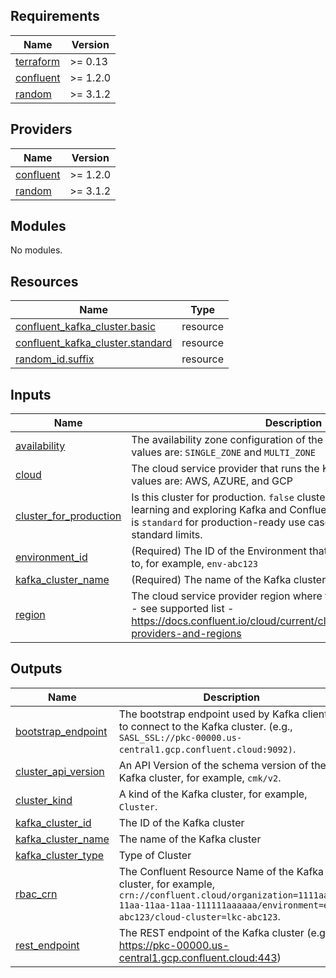 <!-- BEGIN_TF_DOCS -->
## Requirements

| Name | Version |
|------|---------|
| <a name="requirement_terraform"></a> [terraform](#requirement\_terraform) | >= 0.13 |
| <a name="requirement_confluent"></a> [confluent](#requirement\_confluent) | >= 1.2.0 |
| <a name="requirement_random"></a> [random](#requirement\_random) | >= 3.1.2 |

## Providers

| Name | Version |
|------|---------|
| <a name="provider_confluent"></a> [confluent](#provider\_confluent) | >= 1.2.0 |
| <a name="provider_random"></a> [random](#provider\_random) | >= 3.1.2 |

## Modules

No modules.

## Resources

| Name | Type |
|------|------|
| [confluent_kafka_cluster.basic](https://registry.terraform.io/providers/confluentinc/confluent/latest/docs/resources/kafka_cluster) | resource |
| [confluent_kafka_cluster.standard](https://registry.terraform.io/providers/confluentinc/confluent/latest/docs/resources/kafka_cluster) | resource |
| [random_id.suffix](https://registry.terraform.io/providers/hashicorp/random/latest/docs/resources/id) | resource |

## Inputs

| Name | Description | Type | Default | Required |
|------|-------------|------|---------|:--------:|
| <a name="input_availability"></a> [availability](#input\_availability) | The availability zone configuration of the Kafka cluster. Accepted values are: `SINGLE_ZONE` and `MULTI_ZONE` | `string` | `"SINGLE_ZONE"` | no |
| <a name="input_cloud"></a> [cloud](#input\_cloud) | The cloud service provider that runs the Kafka cluster. Accepted values are: AWS, AZURE, and GCP | `string` | `"GCP"` | no |
| <a name="input_cluster_for_production"></a> [cluster\_for\_production](#input\_cluster\_for\_production) | Is this cluster for production. `false` cluster type is `basic` - for learning and exploring Kafka and Confluent Cloud. `true` cluster type is `standard` for production-ready use cases. Full feature set and standard limits. | `bool` | `false` | no |
| <a name="input_environment_id"></a> [environment\_id](#input\_environment\_id) | (Required) The ID of the Environment that the Kafka cluster belongs to, for example, `env-abc123` | `string` | n/a | yes |
| <a name="input_kafka_cluster_name"></a> [kafka\_cluster\_name](#input\_kafka\_cluster\_name) | (Required) The name of the Kafka cluster. | `string` | n/a | yes |
| <a name="input_region"></a> [region](#input\_region) | The cloud service provider region where the Kafka cluster is running - see supported list - https://docs.confluent.io/cloud/current/clusters/regions.html#cloud-providers-and-regions | `string` | `"asia-southeast2"` | no |

## Outputs

| Name | Description |
|------|-------------|
| <a name="output_bootstrap_endpoint"></a> [bootstrap\_endpoint](#output\_bootstrap\_endpoint) | The bootstrap endpoint used by Kafka clients to connect to the Kafka cluster. (e.g., `SASL_SSL://pkc-00000.us-central1.gcp.confluent.cloud:9092)`. |
| <a name="output_cluster_api_version"></a> [cluster\_api\_version](#output\_cluster\_api\_version) | An API Version of the schema version of the Kafka cluster, for example, `cmk/v2`. |
| <a name="output_cluster_kind"></a> [cluster\_kind](#output\_cluster\_kind) | A kind of the Kafka cluster, for example, `Cluster`. |
| <a name="output_kafka_cluster_id"></a> [kafka\_cluster\_id](#output\_kafka\_cluster\_id) | The ID of the Kafka cluster |
| <a name="output_kafka_cluster_name"></a> [kafka\_cluster\_name](#output\_kafka\_cluster\_name) | The name of the Kafka cluster |
| <a name="output_kafka_cluster_type"></a> [kafka\_cluster\_type](#output\_kafka\_cluster\_type) | Type of Cluster |
| <a name="output_rbac_crn"></a> [rbac\_crn](#output\_rbac\_crn) | The Confluent Resource Name of the Kafka cluster, for example, `crn://confluent.cloud/organization=1111aaaa-11aa-11aa-11aa-111111aaaaaa/environment=env-abc123/cloud-cluster=lkc-abc123`. |
| <a name="output_rest_endpoint"></a> [rest\_endpoint](#output\_rest\_endpoint) | The REST endpoint of the Kafka cluster (e.g., https://pkc-00000.us-central1.gcp.confluent.cloud:443) |
<!-- END_TF_DOCS -->
